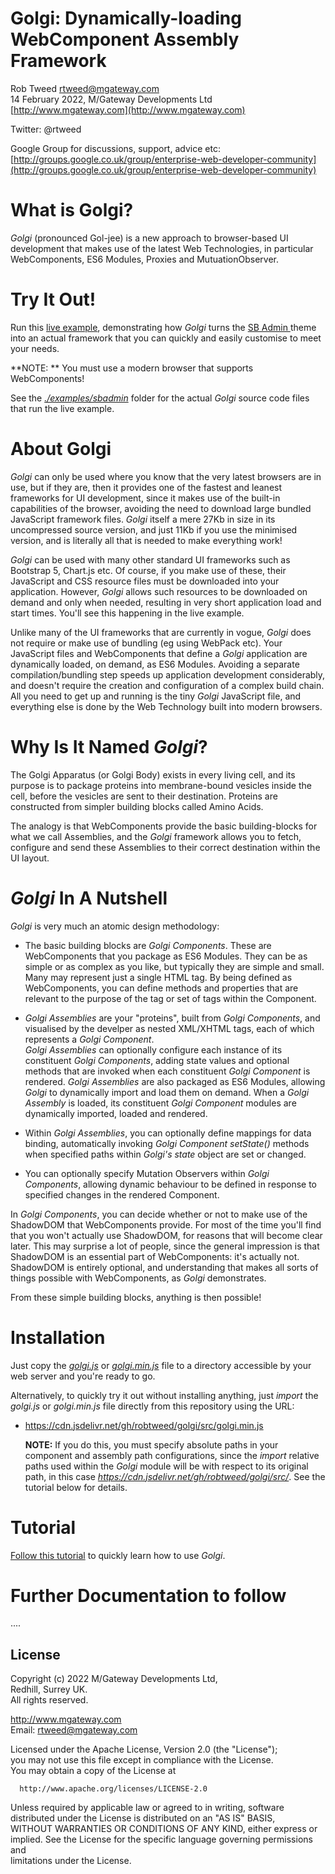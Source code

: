 # Golgi: Dynamically-loading WebComponent Assembly Framework
 
Rob Tweed <rtweed@mgateway.com>  
14 February 2022, M/Gateway Developments Ltd [http://www.mgateway.com](http://www.mgateway.com)  

Twitter: @rtweed

Google Group for discussions, support, advice etc: [http://groups.google.co.uk/group/enterprise-web-developer-community](http://groups.google.co.uk/group/enterprise-web-developer-community)

# What is Golgi?

*Golgi* (pronounced Gol-jee) is a new approach to browser-based UI development that
makes use of the latest Web Technologies, in particular WebComponents, ES6 Modules, Proxies and
MutuationObserver.

# Try It Out!

Run this [live example](https://robtweed.github.io/golgi/examples/sbadmin/), 
demonstrating how *Golgi* turns the [SB Admin ](https://startbootstrap.com/template/sb-admin) 
theme into an actual framework that you can quickly and
easily customise to meet your needs.

**NOTE: ** You must use a modern browser that supports WebComponents!

See the [*./examples/sbadmin*](./examples/sbadmin) folder for the actual *Golgi* source code
files that run the live example.

# About Golgi

*Golgi* can only be used where you know that the very latest browsers
are in use, but if they are, then it provides one of the fastest and leanest frameworks
for UI development, since it makes use of the built-in capabilities of the browser,
avoiding the need to download large bundled JavaScript framework files.  *Golgi* itself a mere 27Kb 
in size in its uncompressed source version, and just 11Kb if you use the minimised version,
and is literally all that is needed to make everything work!

*Golgi* can be used with many other standard UI frameworks such as Bootstrap 5, Chart.js etc. Of
course, if you make use of these, their JavaScript and CSS resource files must be downloaded
into your application.  However, *Golgi* allows such resources to be downloaded on demand and
only when needed, resulting in very short application load and start times.  You'll see this
happening in the live example.

Unlike many of the UI frameworks that are currently in vogue, *Golgi* does not require or make use
of bundling (eg using WebPack etc).  Your JavaScript files and WebComponents that define a *Golgi*
application are dynamically loaded, on demand, as ES6 Modules.  Avoiding a separate compilation/bundling
step speeds up application development considerably, and doesn't require the creation and configuration
of a complex build chain.  All you need to get up and running is the tiny *Golgi* JavaScript file, and everything else is done by the Web Technology built into modern browsers.

# Why Is It Named *Golgi*?

The Golgi Apparatus (or Golgi Body) exists in every living cell, 
and its purpose is to package proteins into membrane-bound vesicles inside the cell, before the vesicles are sent to their destination.  Proteins are constructed from simpler building blocks called Amino Acids.

The analogy is that WebComponents provide the basic building-blocks for what we call Assemblies, 
and the *Golgi* framework allows you to fetch, configure and send these Assemblies to their 
correct destination within the UI layout.

# *Golgi* In A Nutshell

*Golgi* is very much an atomic design methodology:

- The basic building blocks are *Golgi Components*.  These are WebComponents that you 
package as ES6 Modules.  They can be as simple or as
complex as you like, but typically they are simple and small.  Many may represent just a 
single HTML tag.  By being defined as WebComponents, you can define methods and properties 
that are relevant to the purpose of the tag or set of tags within the Component.

- *Golgi Assemblies* are your "proteins", built from *Golgi Components*, and 
visualised by the develper as nested XML/XHTML tags, each of which represents a *Golgi Component*.  
*Golgi Assemblies* can optionally configure each instance of its constituent *Golgi 
Components*, adding state values and optional methods that are invoked when each constituent 
*Golgi Component* is rendered.  *Golgi Assemblies* are also packaged as ES6 Modules, allowing
*Golgi* to dynamically import and load them on demand.  When a *Golgi Assembly* is loaded, its
constituent *Golgi Component* modules are dynamically imported, loaded and rendered.

- Within *Golgi Assemblies*, you can optionally define mappings for data binding, automatically 
invoking *Golgi Component setState()* methods when specified paths within *Golgi's state* object
are set or changed.

- You can optionally specify Mutation Observers within *Golgi Components*, allowing dynamic
behaviour to be defined in response to specified changes in the rendered Component.

In *Golgi Components*, you can decide whether or not to make use of the ShadowDOM that WebComponents
provide.  For most of the time you'll find that you won't actually use ShadowDOM, for reasons that
will become clear later.  This may surprise a lot of people, since the general impression is
that ShadowDOM is an essential part of WebComponents: it's actually not.  ShadowDOM is entirely optional,
and understanding that makes all sorts of things possible with WebComponents, as *Golgi* demonstrates.

From these simple building blocks, anything is then possible!

# Installation

Just copy the [*golgi.js*](./src/golgi.js) or [*golgi.min.js*](./src/golgi.min.js) file to a
directory accessible by your web server and you're ready to go.

Alternatively, to quickly try it out without installing anything, just *import* the 
*golgi.js* or *golgi.min.js* file directly from this repository using the URL:

- https://cdn.jsdelivr.net/gh/robtweed/golgi/src/golgi.min.js

  **NOTE:** If you do this, you must specify absolute paths in your component and
assembly path configurations, since the *import* relative paths used within the *Golgi* 
module will be with respect to its original path, in this case 
*https://cdn.jsdelivr.net/gh/robtweed/golgi/src/*.  See the tutorial below for details.

# Tutorial

[Follow this tutorial](./TUTORIAL.md) to quickly learn how to use *Golgi*.


# Further Documentation to follow
....


## License

 Copyright (c) 2022 M/Gateway Developments Ltd,                           
 Redhill, Surrey UK.                                                      
 All rights reserved.                                                     
                                                                           
  http://www.mgateway.com                                                  
  Email: rtweed@mgateway.com                                               
                                                                           
                                                                           
  Licensed under the Apache License, Version 2.0 (the "License");          
  you may not use this file except in compliance with the License.         
  You may obtain a copy of the License at                                  
                                                                           
      http://www.apache.org/licenses/LICENSE-2.0                           
                                                                           
  Unless required by applicable law or agreed to in writing, software      
  distributed under the License is distributed on an "AS IS" BASIS,        
  WITHOUT WARRANTIES OR CONDITIONS OF ANY KIND, either express or implied. 
  See the License for the specific language governing permissions and      
   limitations under the License.      
